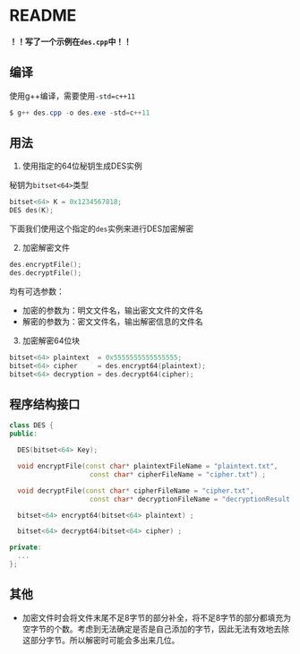 # README

**！！写了一个示例在`des.cpp`中！！**

## 编译

使用g++编译，需要使用`-std=c++11`

```powershell
$ g++ des.cpp -o des.exe -std=c++11
```

## 用法
1. 使用指定的64位秘钥生成DES实例

  秘钥为`bitset<64>`类型

  ```cpp
  bitset<64> K = 0x1234567818;
  DES des(K);
  ```

  下面我们使用这个指定的`des`实例来进行DES加密解密

2. 加密解密文件

  ```cpp
  des.encryptFile();
  des.decryptFile();
  ```

  均有可选参数：
  * 加密的参数为：明文文件名，输出密文文件的文件名
  * 解密的参数为：密文文件名，输出解密信息的文件名

3. 加密解密64位块

  ```cpp
  bitset<64> plaintext  = 0x5555555555555555;
  bitset<64> cipher     = des.encrypt64(plaintext);
  bitset<64> decryption = des.decrypt64(cipher);
  ```

## 程序结构接口

```cpp
class DES {
public:

  DES(bitset<64> Key);

  void encryptFile(const char* plaintextFileName = "plaintext.txt",
                    const char* cipherFileName = "cipher.txt") ;

  void decryptFile(const char* cipherFileName = "cipher.txt",
                    const char* decryptionFileName = "decryptionResult.txt") ;

  bitset<64> encrypt64(bitset<64> plaintext) ;

  bitset<64> decrypt64(bitset<64> cipher) ;

private:
  ...
};

```

## 其他

* 加密文件时会将文件末尾不足8字节的部分补全，将不足8字节的部分都填充为空字节的个数。考虑到无法确定是否是自己添加的字节，因此无法有效地去除这部分字节。所以解密时可能会多出来几位。
